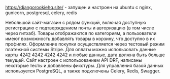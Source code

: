 https://djangorookiehq.site/ - запущен и настроен на ubuntu с nginx, gunicorn, postgresql, celery, redis

Небольшой сайт-магазин с рядом функций, включая доступную регистрацию с подтверждением почты 
и авторизацию (в том числе через гитхаб). Товары отображаются по категориям, а пользователи 
имеют возможность добавлять товары в корзину, что доступно в их профилях. Оформление покупки
осуществляется через тестовый режим платежной системы Stripe. Для оплаты можно использовать 
данные карты 4242 4242 4242 4242 и любые данные, дата должна быть больше текущей.
Сайт настроен с использованием API DRF, написаны некоторые тесты и добавлены фикстуры. 
Для управления базой данных используется PostgreSQL, а также подключены Celery, Redis, Swagger.
